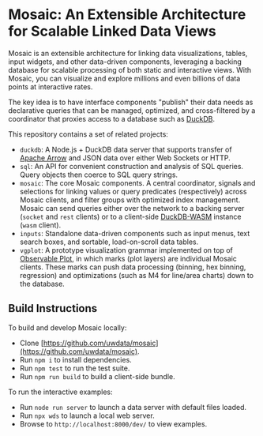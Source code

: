 # Mosaic: An Extensible Architecture for Scalable Linked Data Views

Mosaic is an extensible architecture for linking data visualizations, tables, input widgets, and other data-driven components, leveraging a backing database for scalable processing of both static and interactive views. With Mosaic, you can visualize and explore millions and even billions of data points at interactive rates.

The key idea is to have interface components "publish" their data needs as declarative queries that can be managed, optimized, and cross-filtered by a coordinator that proxies access to a database such as [DuckDB](https://duckdb.org/).

This repository contains a set of related projects:

- `duckdb`: A Node.js + DuckDB data server that supports transfer of [Apache Arrow](https://arrow.apache.org/) and JSON data over either Web Sockets or HTTP.
- `sql`: An API for convenient construction and analysis of SQL queries. Query objects then coerce to SQL query strings.
- `mosaic`: The core Mosaic components. A central coordinator, signals and selections for linking values or query predicates (respectively) across Mosaic clients, and filter groups with optimized index management. Mosaic can send queries either over the network to a backing server (`socket` and `rest` clients) or to a client-side [DuckDB-WASM](https://github.com/duckdb/duckdb-wasm) instance (`wasm` client).
- `inputs`: Standalone data-driven components such as input menus, text search boxes, and sortable, load-on-scroll data tables.
- `vgplot`: A prototype visualization grammar implemented on top of [Observable Plot](https://github.com/observablehq/plot), in which marks (plot layers) are individual Mosaic clients. These marks can push data processing (binning, hex binning, regression) and optimizations (such as M4 for line/area charts) down to the database.

## Build Instructions

To build and develop Mosaic locally:

- Clone [https://github.com/uwdata/mosaic](https://github.com/uwdata/mosaic).
- Run `npm i` to install dependencies.
- Run `npm test` to run the test suite.
- Run `npm run build` to build a client-side bundle.

To run the interactive examples:

- Run `node run server` to launch a data server with default files loaded.
- Run `npx wds` to launch a local web server.
- Browse to `http://localhost:8000/dev/` to view examples.
